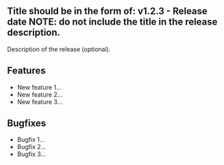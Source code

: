 **Title should be in the form of: v1.2.3 - Release date**
NOTE: do not include the title in the release description.
---
Description of the release (optional).

## Features
- New feature 1...
- New feature 2...
- New feature 3...

## Bugfixes
- Bugfix 1...
- Bugfix 2...
- Bugfix 3...

